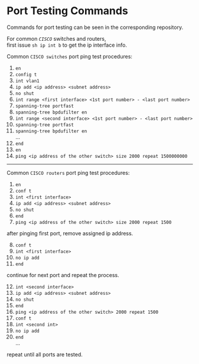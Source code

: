 # Port Testing Commands
Commands for port testing can be seen in the corresponding repository.  
  
For common *`CISCO`* switches and routers,  
first issue `sh ip int b` to get the ip interface info.  
  
Common `CISCO switches` port ping test procedures:  
1. `en`
2. `config t`
3. `int vlan1`
4. `ip add <ip address> <subnet address>`
5. `no shut`
6. `int range <first interface> <1st port number> - <last port number>`
7. `spanning-tree portfast`
8. `spanning-tree bpdufilter en`
9. `int range <second interface> <1st port number> - <last port number>`
10. `spanning-tree portfast`
11. `spanning-tree bpdufilter en`  
...  
12. `end`
13. `en`
14. `ping <ip address of the other switch> size 2000 repeat 1500000000`

----
  
Common `CISCO routers` port ping test procedures:  
1. `en`
2. `conf t`
3. `int <first interface>`
4. `ip add <ip address> <subnet address>`
5. `no shut`
6. `end`
7. `ping <ip address of the other switch> size 2000 repeat 1500`  
  
after pinging first port, remove assigned ip address.  
  
8. `conf t`
9. `int <first interface>`
10. `no ip add`
11. `end`
  
continue for next port and repeat the process.  
  
12. `int <second interface>`
13. `ip add <ip address> <subnet address>`
14. `no shut`
15. `end`
16. `ping <ip address of the other switch> 2000 repeat 1500`
17. `conf t`
18. `int <second int>`
19. `no ip add`
20. `end`  
...  
  
repeat until all ports are tested. 
